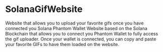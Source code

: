 # SolanaGifWebsite
Website that allows you to upload your favorite gifs once you have connected you Solana Phantom Wallet
Website based on the Solana Blockchain that allows you to connect you Phantom Wallet to fully access the gif uploader. Once your wallet is connected, you can copy and paste your favorite GIFs to have them loaded on the website.
